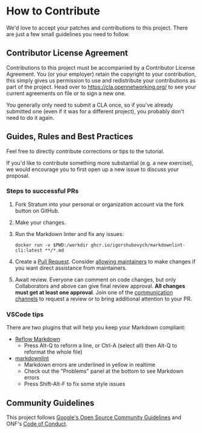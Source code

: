 <!--
Copyright 2019-present Open Networking Foundation

SPDX-License-Identifier: Apache-2.0
-->

# How to Contribute

We'd love to accept your patches and contributions to this project. There are
just a few small guidelines you need to follow.

## Contributor License Agreement

Contributions to this project must be accompanied by a Contributor License
Agreement. You (or your employer) retain the copyright to your contribution,
this simply gives us permission to use and redistribute your contributions as
part of the project. Head over to <https://cla.opennetworking.org/> to see
your current agreements on file or to sign a new one.

You generally only need to submit a CLA once, so if you've already submitted one
(even if it was for a different project), you probably don't need to do it
again.

## Guides, Rules and Best Practices

Feel free to directly contribute corrections or tips to the tutorial.

If you'd like to contribute something more substantial (e.g. a new exercise), we
would encourage you to first open up a new issue to discuss your proposal.

### Steps to successful PRs

1. Fork Stratum into your personal or organization account via the fork button
   on GitHub.

1. Make your changes.

1. Run the Markdown linter and fix any issues:

   ```
   docker run -v $PWD:/workdir ghcr.io/igorshubovych/markdownlint-cli:latest **/*.md
   ```

1. Create a [Pull Request](https://github.com/stratum/stratum/compare). Consider
   [allowing maintainers](https://help.github.com/en/github/collaborating-with-issues-and-pull-requests/allowing-changes-to-a-pull-request-branch-created-from-a-fork)
   to make changes if you want direct assistance from maintainers.

1. Await review. Everyone can comment on code changes, but only Collaborators
   and above can give final review approval. **All changes must get at least one
   approval**. Join one of the [communication channels](https://wiki.opennetworking.org/display/COM/Stratum+Wiki+Home+Page)
   to request a review or to bring additional attention to your PR.

### VSCode tips

There are two plugins that will help you keep your Markdown compliant:

* [Reflow Markdown](https://marketplace.visualstudio.com/items?itemName=marvhen.reflow-markdown)
    * Press Alt-Q to reform a line, or Ctrl-A (select all) then Alt-Q to
      reformat the whole file)
* [markdownlint](https://marketplace.visualstudio.com/items?itemName=DavidAnson.vscode-markdownlint)
    * Markdown errors are underlined in yellow in realtime
    * Check out the "Problems" panel at the bottom to see Markdown errors
    * Press Shift-Alt-F to fix some style issues

## Community Guidelines

This project follows [Google's Open Source Community Guidelines](https://opensource.google.com/conduct/)
and ONF's [Code of Conduct](CODE_OF_CONDUCT.md).
